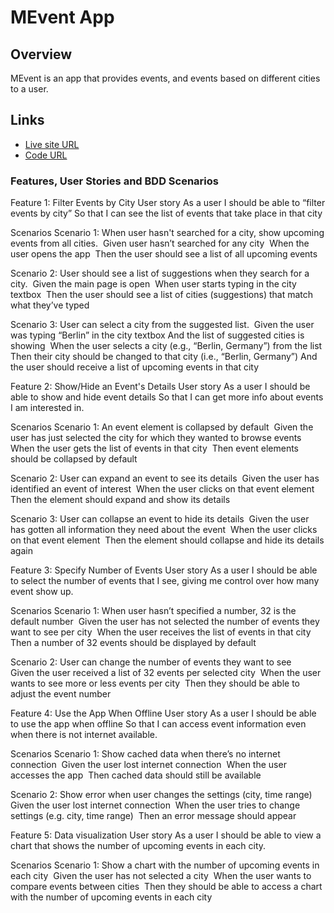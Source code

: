 # MEvent App

## Overview

MEvent is an app that provides events, and events based on different cities to a user. 


## Links
- [Live site URL](https://micahglausier.github.io/meet/)
- [Code URL](https://github.com/micahglausier/meet)

### Features, User Stories and BDD Scenarios

Feature 1: Filter Events by City
User story 
As a user I should be able to “filter events by city” So that I can see the list of events that take place in that city

Scenarios
Scenario 1: 
When user hasn't searched for a city, show upcoming events from all cities. 
Given user hasn’t searched for any city 
When the user opens the app 
Then the user should see a list of all upcoming events

Scenario 2: 
User should see a list of suggestions when they search for a city. 
Given the main page is open 
When user starts typing in the city textbox 
Then the user should see a list of cities (suggestions) that match what they’ve typed

Scenario 3: 
User can select a city from the suggested list. 
Given the user was typing “Berlin” in the city textbox And the list of suggested cities is showing 
When the user selects a city (e.g., “Berlin, Germany”) from the list 
Then their city should be changed to that city (i.e., “Berlin, Germany”) And the user should receive a list of upcoming events in that city

Feature 2: Show/Hide an Event's Details
User story
As a user I should be able to show and hide event details So that I can get more info about events I am interested in.

Scenarios
Scenario 1: 
An event element is collapsed by default 
Given the user has just selected the city for which they wanted to browse events 
When the user gets the list of events in that city 
Then event elements should be collapsed by default

Scenario 2: 
User can expand an event to see its details 
Given the user has identified an event of interest 
When the user clicks on that event element 
Then the element should expand and show its details

Scenario 3: 
User can collapse an event to hide its details 
Given the user has gotten all information they need about the event 
When the user clicks on that event element 
Then the element should collapse and hide its details again

Feature 3: Specify Number of Events
User story
As a user I should be able to select the number of events that I see, giving me control over how many event show up.

Scenarios
Scenario 1: 
When user hasn’t specified a number, 32 is the default number 
Given the user has not selected the number of events they want to see per city 
When the user receives the list of events in that city 
Then a number of 32 events should be displayed by default

Scenario 2: 
User can change the number of events they want to see 
Given the user received a list of 32 events per selected city 
When the user wants to see more or less events per city 
Then they should be able to adjust the event number

Feature 4: Use the App When Offline
User story
As a user I should be able to use the app when offline So that I can access event information even when there is not internet available.

Scenarios
Scenario 1: 
Show cached data when there’s no internet connection 
Given the user lost internet connection 
When the user accesses the app 
Then cached data should still be available

Scenario 2: 
Show error when user changes the settings (city, time range) 
Given the user lost internet connection 
When the user tries to change settings (e.g. city, time range) 
Then an error message should appear


Feature 5: Data visualization
User story
As a user I should be able to view a chart that shows the number of upcoming events in each city.

Scenarios
Scenario 1: 
Show a chart with the number of upcoming events in each city 
Given the user has not selected a city 
When the user wants to compare events between cities 
Then they should be able to access a chart with the number of upcoming events in each city
